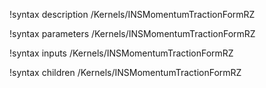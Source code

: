!syntax description /Kernels/INSMomentumTractionFormRZ

!syntax parameters /Kernels/INSMomentumTractionFormRZ

!syntax inputs /Kernels/INSMomentumTractionFormRZ

!syntax children /Kernels/INSMomentumTractionFormRZ
